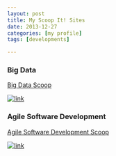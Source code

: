 ```yaml
---
layout: post
title: My Scoop It! Sites 
date: 2013-12-27
categories: [my profile]
tags: [developments]

---
```


### Big Data

[Big Data Scoop](http://www.scoop.it/t/bigdata-by-sung-soo-kim)


[![link](http://sungsoo.github.com/images/big-data-scoop.png)](http://www.scoop.it/t/bigdata-by-sung-soo-kim)

### Agile Software Development

[Agile Software Development Scoop](http://www.scoop.it/t/agile-software-development-by-sung-soo-kim)

[![link](http://sungsoo.github.com/images/agile-scoop.png)](http://www.scoop.it/t/agile-software-development-by-sung-soo-kim)